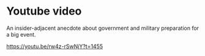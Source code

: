 # Youtube video

An insider-adjacent anecdote about government and military preparation for a big event.

https://youtu.be/rw4z-rSwNjY?t=1455